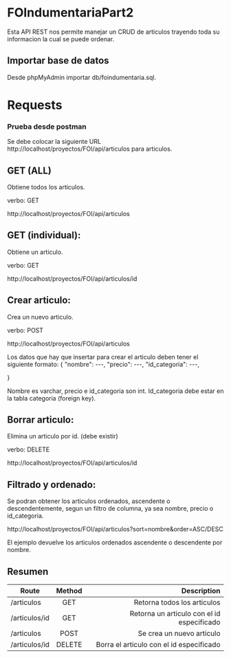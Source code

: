 # FOIndumentariaPart2
Esta API REST nos permite manejar un CRUD de articulos trayendo toda su informacion la cual se puede ordenar.

## Importar base de datos
Desde phpMyAdmin importar db/foindumentaria.sql.

# Requests
### Prueba desde postman
Se debe colocar la siguiente URL http://localhost/proyectos/FOI/api/articulos para articulos.

## GET (ALL)
Obtiene todos los articulos.

verbo: GET

http://localhost/proyectos/FOI/api/articulos

## GET (individual):
Obtiene un articulo.

verbo: GET

http://localhost/proyectos/FOI/api/articulos/id


## Crear articulo:
Crea un nuevo articulo.

verbo: POST

http://localhost/proyectos/FOI/api/articulos

Los datos que hay que insertar para crear el articulo deben tener el siguiente formato:
{
        "nombre": ---,
        "precio": ---,
        "id_categoria": ---,
        
}

Nombre es varchar, precio e id_categoria son int. Id_categoria debe estar en la tabla categoria (foreign key).


## Borrar articulo:
Elimina un articulo por id. (debe existir)

verbo: DELETE

http://localhost/proyectos/FOI/api/articulos/id


## Filtrado y ordenado:
Se podran obtener los articulos ordenados, ascendente o descendentemente, segun un filtro de columna, ya sea nombre, precio o id_categoria.

http://localhost/proyectos/FOI/api/articulos?sort=nombre&order=ASC/DESC

El ejemplo devuelve los articulos ordenados ascendente o descendente por nombre.


## Resumen
|Route		    | Method	  |   Description
|---------------|:-----------:|-------------------------------------------:
|/articulos	    | GET	      | Retorna todos los articulos
|/articulos/id 	| GET	      | Retorna un articulo con el id especificado
|/articulos	    | POST	      | Se crea un nuevo articulo
|/articulos/id	| DELETE	  | Borra el articulo con el id especificado